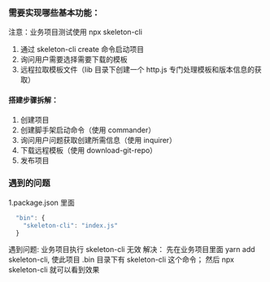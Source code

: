 ### 需要实现哪些基本功能：
注意：业务项目测试使用 npx skeleton-cli

1. 通过 skeleton-cli create <name> 命令启动项目
2. 询问用户需要选择需要下载的模板
3. 远程拉取模板文件（lib 目录下创建一个 http.js 专门处理模板和版本信息的获取）

#### 搭建步骤拆解：

1. 创建项目
2. 创建脚手架启动命令（使用 commander）
3. 询问用户问题获取创建所需信息（使用 inquirer）
4. 下载远程模板（使用 download-git-repo）
5. 发布项目

### 遇到的问题
1.package.json 里面

```js
  "bin": {
    "skeleton-cli": "index.js"
  }
```
遇到问题: 业务项目执行 skeleton-cli 无效
解决：
  先在业务项目里面 yarn add skeleton-cli, 使此项目 .bin 目录下有 skeleton-cli 这个命令；
  然后 npx skeleton-cli 就可以看到效果